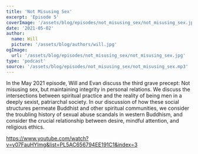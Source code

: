 ```yaml
---
title: 'Not Misusing Sex'
excerpt: 'Episode 5'
coverImage: '/assets/blog/episodes/not_misusing_sex/not_misusing_sex.jpg'
date: '2021-05-02'
author:
  name: Will
  picture: '/assets/blog/authors/will.jpg'
ogImage:
  url: '/assets/blog/episodes/not_misusing_sex/not_misusing_sex.jpg'
type: 'podcast'  
source: '/assets/blog/episodes/not_misusing_sex/not_misusing_sex.mp3'
---
```


In the May 2021 episode, Will and Evan discuss the third grave precept: Not misusing sex, but maintaining integrity in personal relations. We discuss the intersections between spiritual practice and the reality of being men in a deeply sexist, patriarchal society. In our discussion of how these social structures permeate Buddhist and other spiritual communities, we consider the troubling history of sexual abuse scandals in western Buddhism, and consider the crucial relationship between desire, mindful attention, and religious ethics. 

https://www.youtube.com/watch?v=y07FauHYlmg&list=PL5AC656794EE191C1&index=3

